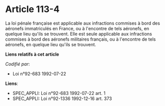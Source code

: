 # Article 113-4

La loi pénale française est applicable aux infractions commises à bord des aéronefs immatriculés en France, ou à l'encontre
de tels aéronefs, en quelque lieu qu'ils se trouvent. Elle est seule applicable aux infractions commises à bord des aéronefs
militaires français, ou à l'encontre de tels aéronefs, en quelque lieu qu'ils se trouvent.

**Liens relatifs à cet article**

_Codifié par_:

  - Loi n°92-683 1992-07-22

**Liens**:

  - SPEC_APPLI: Loi n°92-683 1992-07-22 art. 1
  - SPEC_APPLI: Loi n°92-1336 1992-12-16 art. 373
